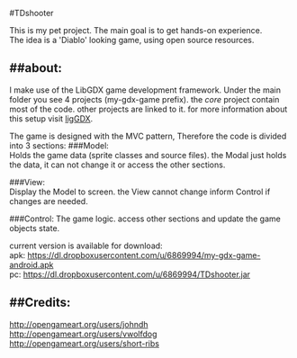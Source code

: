 #TDshooter

This is my pet project.
The main goal is to get hands-on experience.			
The idea is a 'Diablo' looking game, using open source resources.		

##about:
------
I make use of the LibGDX game development framework.
Under the main folder you see 4 projects (my-gdx-game prefix).
the *core* project contain most of the code. other projects are linked to it.
for more information about this setup visit [ligGDX](http://libgdx.badlogicgames.com/). 

The game is designed with the MVC pattern, Therefore the code is divided into 3 sections:
###Model: 		
Holds the game data (sprite classes and source files). 
the Modal just holds the data, it can not change it or access the other sections. 		

###View:	
Display the Model to screen. the View cannot change inform Control if changes are needed.	

###Control:	
The game logic. access other sections and update the game objects state.


current version is available for download:  
apk: https://dl.dropboxusercontent.com/u/6869994/my-gdx-game-android.apk  
pc: https://dl.dropboxusercontent.com/u/6869994/TDshooter.jar

##Credits:
--------
http://opengameart.org/users/johndh     
http://opengameart.org/users/vwolfdog       
http://opengameart.org/users/short-ribs     


